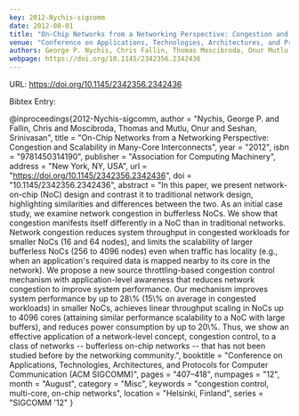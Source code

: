 ```yaml
---
key: 2012-Nychis-sigcomm
date: 2012-08-01
title: "On-Chip Networks from a Networking Perspective: Congestion and Scalability in Many-Core Interconnects"
venue: "Conference on Applications, Technologies, Architectures, and Protocols for Computer Communication (ACM SIGCOMM)"
authors: George P. Nychis, Chris Fallin, Thomas Moscibroda, Onur Mutlu and Srinivasan Seshan
webpage: https://doi.org/10.1145/2342356.2342436
---
```


URL: https://doi.org/10.1145/2342356.2342436

Bibtex Entry:

@inproceedings{2012-Nychis-sigcomm,
    author = "Nychis, George P. and Fallin, Chris and Moscibroda, Thomas and Mutlu, Onur and Seshan, Srinivasan",
    title = "On-Chip Networks from a Networking Perspective: Congestion and Scalability in Many-Core Interconnects",
    year = "2012",
    isbn = "9781450314190",
    publisher = "Association for Computing Machinery",
    address = "New York, NY, USA",
    url = "https://doi.org/10.1145/2342356.2342436",
    doi = "10.1145/2342356.2342436",
    abstract = "In this paper, we present network-on-chip (NoC) design and contrast it to traditional network design, highlighting similarities and differences between the two. As an initial case study, we examine network congestion in bufferless NoCs. We show that congestion manifests itself differently in a NoC than in traditional networks. Network congestion reduces system throughput in congested workloads for smaller NoCs (16 and 64 nodes), and limits the scalability of larger bufferless NoCs (256 to 4096 nodes) even when traffic has locality (e.g., when an application's required data is mapped nearby to its core in the network). We propose a new source throttling-based congestion control mechanism with application-level awareness that reduces network congestion to improve system performance. Our mechanism improves system performance by up to 28\\% (15\\% on average in congested workloads) in smaller NoCs, achieves linear throughput scaling in NoCs up to 4096 cores (attaining similar performance scalability to a NoC with large buffers), and reduces power consumption by up to 20\\%. Thus, we show an effective application of a network-level concept, congestion control, to a class of networks -- bufferless on-chip networks -- that has not been studied before by the networking community.",
    booktitle = "Conference on Applications, Technologies, Architectures, and Protocols for Computer Communication (ACM SIGCOMM)",
    pages = "407–418",
    numpages = "12",
    month = "August",
    category = "Misc",
    keywords = "congestion control, multi-core, on-chip networks",
    location = "Helsinki, Finland",
    series = "SIGCOMM '12"
}

